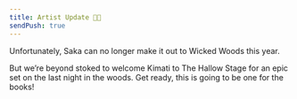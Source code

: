 ```yaml
---
title: Artist Update 🌲✨
sendPush: true
---
```

Unfortunately, Saka can no longer make it out to Wicked Woods this year.

But we’re beyond stoked to welcome Kimati to The Hallow Stage for an epic set on the last night in the woods. Get ready, this is going to be one for the books!
